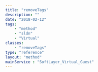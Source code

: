 ```yaml
---
title: "removeTags"
description: ""
date: "2018-02-12"
tags:
    - "method"
    - "sldn"
    - "Virtual"
classes:
    - "removeTags"
type: "reference"
layout: "method"
mainService : "SoftLayer_Virtual_Guest"
---
```

